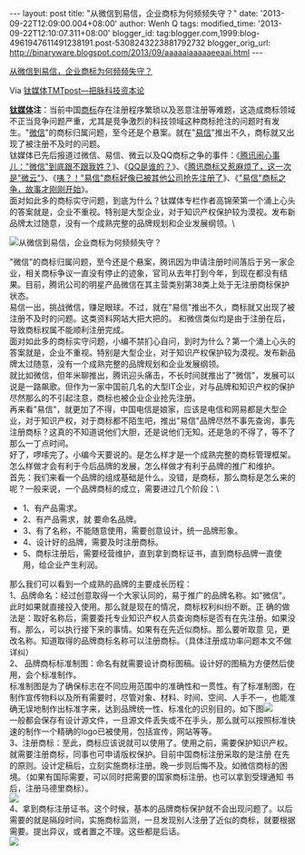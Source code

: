 --- layout: post title: "从微信到易信，企业商标为何频频失守？" date:
'2013-09-22T12:09:00.004+08:00' author: Wenh Q tags: modified\_time:
'2013-09-22T12:10:07.311+08:00' blogger\_id:
tag:blogger.com,1999:blog-4961947611491238191.post-5308243223881792732
blogger\_orig\_url:
http://binaryware.blogspot.com/2013/09/aaaaaiaaaaaeeaai.html ---

[从微信到易信，企业商标为何频频失守？](http://www.tmtpost.com/64182.html)

Via [钛媒体TMTpost—把脉科技资本论](http://www.tmtpost.com/)

**[钛媒体](http://www.tmtpost.com/ "钛媒体")注**：当前中国[商标](http://www.tmtpost.com/tag/trademark "查看 商标 中的全部文章")存在注册程序繁琐以及恶意注册等难题，这造成商标领域不正当竞争问题严重，尤其是竞争激烈的科技领域这种商标抢注的问题时有发生。"[微信](http://www.tmtpost.com/tag/wechat "查看 微信 中的全部文章")"的商标归属问题，至今还是个悬案。就在"[易信](http://www.tmtpost.com/tag/%E6%98%93%E4%BF%A1 "查看 易信 中的全部文章")"推出不久，商标就又出现了被注册不及时的问题。\
钛媒体已先后报道过微信、易信、微云以及QQ商标之争的事件：《[腾讯闹心事儿："微信"到底跟不跟我姓？](http://www.tmtpost.com/27518.html)》、《[QQ是谁的？](http://www.tmtpost.com/50001.html)》、《[腾讯商标又惹麻烦了，这一次是"微云"](http://www.tmtpost.com/56546.html)》、《[咦？！"易信"商标好像已被其他公司抢先注册了](http://www.tmtpost.com/57816.html)》、《["易信"商标之争，故事才刚刚开始](http://www.tmtpost.com/58128.html)》。\
面对如此多的商标实守问题，到底为什么？钛媒体专栏作者高锦荣第一个涌上心头的答案就是，企业不重视。特别是大型企业，对于知识产权保护较为漠视。发布新品牌太过随意，没有一个成熟完整的品牌规划和企业发展纲领。\

![从微信到易信，企业商标为何频频失守？](http://www.tmtpost.com/wp-content/uploads/2013/09/13794771375.jpg "从微信到易信，企业商标为何频频失守？")

"微信"的商标归属问题，至今还是个悬案，腾讯因为申请注册时间落后于另一家企业，相关商标争议一直没有停止的迹象，官司从去年打到今年，到现在都没有结果。目前，腾讯公司的明星产品微信在其主营类别第38类上处于无注册商标保护状态。\
易信一出，挑战微信，赚足眼球。不过，就在"易信"推出不久，商标就又出现了被注册不及时的问题。这类资料网站大把大把的。
和微信类似均是由于注册在后，导致商标权属不能顺利注册完成。\
面对如此多的商标实守问题，小编不禁扪心自问，到时为什么？第一个涌上心头的答案就是，企业不重视。特别是大型企业，对于知识产权保护较为漠视。发布新品牌太过随意，没有一个成熟完整的品牌规划和企业发展纲领。\
就比如微信，但年米聊推出，腾讯迎头痛击，不长时间就推出了"微信"，发展可以说是一路飙歌。但作为一家中国前几名的大型IT企业，对与品牌和知识产权的保护尽然那么的不引起注意，商标也被企业企业抢先注册。\
再来看"易信"，就更加了不得，中国电信是娘家，应该是电信和网易都是大型企业，对于知识产权，对于商标都不陌生吧，推出"易信"品牌尽然不事先查询，事先注册商标？这真的不知道说他们大胆，还是说他们无知。还是急的不得了，等不了那么一丁点时间。\
好了，啰嗦完了。小编今天要说的。是怎么样才是一个成熟完整的商标管理框架。怎么样做才会有利于今后品牌的发展，怎么样做才有利于品牌的推广和维护。\
首先：我们来看一个品牌的组成基础是什么。没错，是商标，那么商标是怎么来的呢？一般来说，一个品牌商标的成立，需要进过几个阶段：\

-   1、有产品需求。
-   2、有产品需求，就 要命名品牌。
-   3、有了名称，不能随意使用，需要创意设计，统一品牌形象。
-   4、设计好的品牌，需要及时注册商标。
-   5、商标注册后，需要经营维护，直到拿到商标证书，直到商标品牌一直使用，给企业产生利润。

那么我们可以看到一个成熟的品牌的主要成长历程：\
1、品牌命名：经过创意取得一个大家认同的，易于推广的品牌名称。如"微信"。此时如果就直接投入使用。那么就是现在的情况，商标权利纠纷不断。正
确的做法是：取好名称后，需要委托专业知识产权人员查询商标是否有在先注册。如果没有。那么，可以执行接下来的事情。如果有在先近似商标。那么要听取意
见，更改名称。知道取得的品牌商标名称可以注册商标。（具体注册成功率问题本文不做详纠）\
2、
品牌商标标准制图：命名有就需要设计商标图稿。设计好的图稿为方便然后使用，会个标准制作。\
标准制图是为了确保标志在不同应用范围中的准确性和一贯性。有了标准制图，在制作宣传物料以及所有需要时，尽管对象、材料、时间、空间、人手不一，也能准确无误地制作出标准字来，达到品牌统一性、标准化的识别目的。如下图[![](http://www.tmtpost.com/wp-content/uploads/2013/09/137940134192-560x336.jpg)](http://www.tmtpost.com/?attachment_id=64177)\
一般都会保存有设计源文件，一旦源文件丢失或不在手头，那么就可以按照标准快速的制作一个精确的logo已被使用，包括宣传，网站等等。\
3、注册商标：至此，商标应该说就可以使用了。使用之前，需要保护知识产权。就需要注册商标，同事也可申请版权保护。目前中国商标注册采取的是注册
在先的原则。设计定稿后，立刻实施商标注册。晚一步则后悔不及。如微信商标的困境。（如果有国际需要，可以同时把需要的国家商标注册。也可以拿到受理通知
书后，注册马德里商标）。\
[![](http://www.tmtpost.com/wp-content/uploads/2013/09/13794013770-560x435.jpg)](http://www.tmtpost.com/?attachment_id=64178)\
4、拿到商标注册证书。这个时候，基本的品牌商标保护就不会出现问题了。以后需要的就是隔段时间，实施商标监测，一旦发现别人注册了近似的商标，就要根据需要。提出异议，或者置之不理。这些都是后话。\
[![](http://www.tmtpost.com/wp-content/uploads/2013/09/137940141159-560x453.jpg)](http://www.tmtpost.com/?attachment_id=64179)
